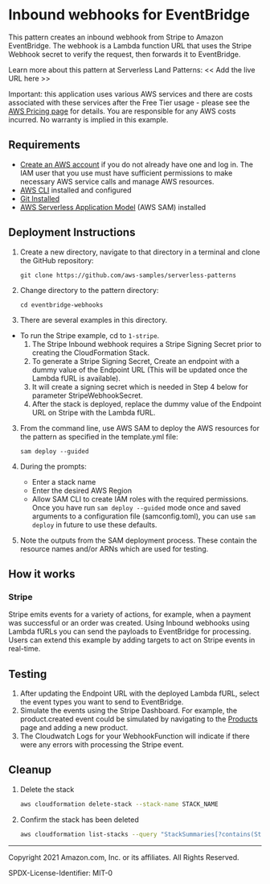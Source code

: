 # Inbound webhooks for EventBridge

This pattern creates an inbound webhook from Stripe to Amazon EventBridge. The webhook is a Lambda function URL that uses the Stripe Webhook secret to verify the request, then forwards it to EventBridge.

Learn more about this pattern at Serverless Land Patterns: << Add the live URL here >>

Important: this application uses various AWS services and there are costs associated with these services after the Free Tier usage - please see the [AWS Pricing page](https://aws.amazon.com/pricing/) for details. You are responsible for any AWS costs incurred. No warranty is implied in this example.

## Requirements

* [Create an AWS account](https://portal.aws.amazon.com/gp/aws/developer/registration/index.html) if you do not already have one and log in. The IAM user that you use must have sufficient permissions to make necessary AWS service calls and manage AWS resources.
* [AWS CLI](https://docs.aws.amazon.com/cli/latest/userguide/install-cliv2.html) installed and configured
* [Git Installed](https://git-scm.com/book/en/v2/Getting-Started-Installing-Git)
* [AWS Serverless Application Model](https://docs.aws.amazon.com/serverless-application-model/latest/developerguide/serverless-sam-cli-install.html) (AWS SAM) installed

## Deployment Instructions

1. Create a new directory, navigate to that directory in a terminal and clone the GitHub repository:
    ``` 
    git clone https://github.com/aws-samples/serverless-patterns
    ```
1. Change directory to the pattern directory:
    ```
    cd eventbridge-webhooks
    ```
2. There are several examples in this directory.
- To run the Stripe example, cd to `1-stripe`.
  1. The Stripe Inbound webhook requires a Stripe Signing Secret prior to creating the CloudFormation Stack.
  2. To generate a Stripe Signing Secret, Create an endpoint with a dummy value of the Endpoint URL (This will be updated once the Lambda fURL is available). 
  3. It will create a signing secret which is needed in Step 4 below for parameter StripeWebhookSecret.
  4. After the stack is deployed, replace the dummy value of the Endpoint URL on Stripe with the Lambda fURL.

3. From the command line, use AWS SAM to deploy the AWS resources for the pattern as specified in the template.yml file:
    ```
    sam deploy --guided
    ```
4. During the prompts:
    * Enter a stack name
    * Enter the desired AWS Region
    * Allow SAM CLI to create IAM roles with the required permissions.
    Once you have run `sam deploy --guided` mode once and saved arguments to a configuration file (samconfig.toml), you can use `sam deploy` in future to use these defaults.

5. Note the outputs from the SAM deployment process. These contain the resource names and/or ARNs which are used for testing.

## How it works

### Stripe

Stripe emits events for a variety of actions, for example, when a payment was successful or an order was created. Using Inbound webhooks using Lambda fURLs you can send the payloads to EventBridge for processing. Users can extend this example by adding targets to act on Stripe events in real-time.

## Testing

1. After updating the Endpoint URL with the deployed Lambda fURL, select the event types you want to send to EventBridge.
2. Simulate the events using the Stripe Dashboard. For example, the product.created event could be simulated by navigating to the [Products](https://dashboard.stripe.com/products) page and adding a new product.
3. The Cloudwatch Logs for your WebhookFunction will indicate if there were any errors with processing the Stripe event.

## Cleanup
 
1. Delete the stack
    ```bash
    aws cloudformation delete-stack --stack-name STACK_NAME
    ```
1. Confirm the stack has been deleted
    ```bash
    aws cloudformation list-stacks --query "StackSummaries[?contains(StackName,'STACK_NAME')].StackStatus"
    ```
----
Copyright 2021 Amazon.com, Inc. or its affiliates. All Rights Reserved.

SPDX-License-Identifier: MIT-0
